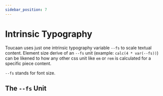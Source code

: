 ```yaml
---
sidebar_position: 7
---
```


# Intrinsic Typography

Toucaan uses just one intrinsic typography variable `--fs` to scale textual content. Element size derive of an `--fs` unit (example: `calc(4 * var(--fs))`) can be likened to how any other css unit like `em` or `rem` is calculated for a specific piece content. 

`--fs` stands for font size. 

## The `--fs` Unit

